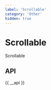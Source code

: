 ```yaml
---
label: 'Scrollable'
category: 'Other'
hidden: true
---
```


# Scrollable

Scrollable

## API

{{ __api }}
